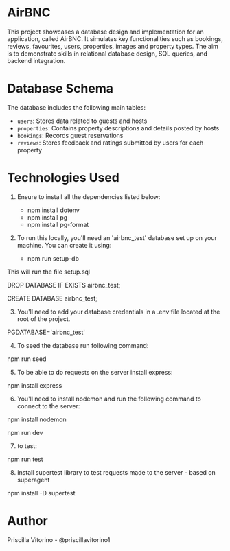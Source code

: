 # AirBNC

This project showcases a database design and implementation for an application, called AirBNC. It simulates key functionalities such as bookings, reviews, favourites, users, properties, images and property types. The aim is to demonstrate skills in relational database design, SQL queries, and backend integration.


# Database Schema

The database includes the following main tables:

- `users`: Stores data related to guests and hosts
- `properties`: Contains property descriptions and details posted by hosts
- `bookings`: Records guest reservations
- `reviews`: Stores feedback and ratings submitted by users for each property


# Technologies Used

1. Ensure to install all the dependencies listed below:
    - npm install dotenv
    - npm install pg
    - npm install pg-format

2. To run this locally, you'll need an 'airbnc_test' database set up on your machine. You can create it using:
    - npm run setup-db

This will run the file setup.sql

DROP DATABASE IF EXISTS airbnc_test;

CREATE DATABASE airbnc_test;

3. You'll need to add your database credentials in a .env file located at the root of the project.

PGDATABASE='airbnc_test'

4. To seed the database run following command:

npm run seed

5. To be able to do requests on the server install express:

npm install express

6. You'll need to install nodemon and run the following command to connect to the server:

npm install nodemon

npm run dev

7. to test:

npm run test

8. install supertest library to test requests made to the server - based on superagent

npm install -D supertest

# Author

Priscilla Vitorino - @priscillavitorino1
